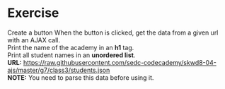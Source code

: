 # Exercise
Create a button
When the button is clicked, get the data from a given url with an AJAX call. \
Print the name of the academy in an **h1** tag. \
Print all student names in an **unordered list**. \
**URL:** https://raw.githubusercontent.com/sedc-codecademy/skwd8-04-ajs/master/g7/class3/students.json \
**NOTE:** You need to parse this data before using it.
